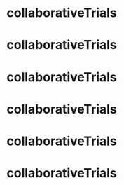 # collaborativeTrials
# collaborativeTrials
# collaborativeTrials
# collaborativeTrials
# collaborativeTrials
# collaborativeTrials
